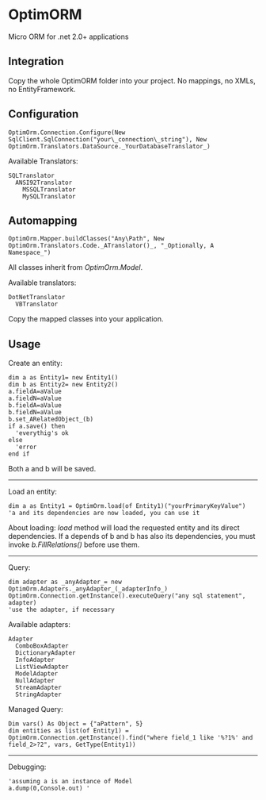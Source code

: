 OptimORM
========

Micro ORM for .net 2.0+ applications


Integration
----

Copy the whole OptimORM folder into your project. No mappings, no XMLs, no EntityFramework.


Configuration
----

    OptimOrm.Connection.Configure(New SqlClient.SqlConnection("your\_connection\_string"), New OptimOrm.Translators.DataSource._YourDatabaseTranslator_)

Available Translators:

    SQLTranslator
      ANSI92Translator
        MSSQLTranslator
        MySQLTranslator
    

Automapping
----

    OptimOrm.Mapper.buildClasses("Any\Path", New OptimOrm.Translators.Code._ATranslator()_, "_Optionally, A Namespace_")

All classes inherit from _OptimOrm.Model_.

Available translators:

    DotNetTranslator
      VBTranslator


Copy the mapped classes into your application.


Usage
----

  Create an entity:

    dim a as Entity1= new Entity1()
    dim b as Entity2= new Entity2()
    a.fieldA=aValue
    a.fieldN=aValue
    b.fieldA=aValue
    b.fieldN=aValue
    b.set_ARelatedObject_(b)
    if a.save() then
      'everythig's ok
    else
      'error
    end if

Both a and b will be saved.

  ---
  
  Load an entity:

    dim a as Entity1 = OptimOrm.load(of Entity1)("yourPrimaryKeyValue")
    'a and its dependencies are now loaded, you can use it
    

About loading: _load_ method will load the requested entity and its direct dependencies. If a depends of b and b has also its dependencies, you must invoke _b.FillRelations()_ before use them.

  ---

  Query:

    dim adapter as _anyAdapter_= new OptimOrm.Adapters._anyAdapter_(_adapterInfo_)
    OptimOrm.Connection.getInstance().executeQuery("any sql statement", adapter)
    'use the adapter, if necessary

  Available adapters:

    Adapter
      ComboBoxAdapter
      DictionaryAdapter
      InfoAdapter
      ListViewAdapter
      ModelAdapter
      NullAdapter
      StreamAdapter
      StringAdapter

  
  Managed Query:

    Dim vars() As Object = {"aPattern", 5}
    dim entities as list(of Entity1) = OptimOrm.Connection.getInstance().find("where field_1 like '%?1%' and field_2>?2", vars, GetType(Entity1))
  
  ---
  
  Debugging:

    'assuming a is an instance of Model
    a.dump(0,Console.out) '
    
